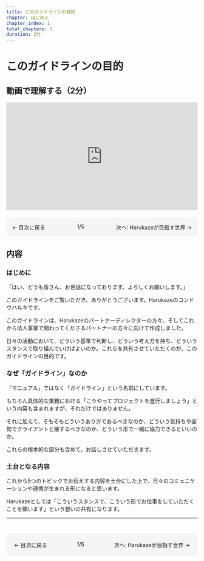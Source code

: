 ```yaml
---
title: このガイドラインの目的
chapter: はじめに
chapter_index: 1
total_chapters: 5
duration: 2分
---
```


# このガイドラインの目的

## 動画で理解する（2分）

<div style="position: relative; padding-bottom: 56.25%; height: 0;"><iframe src="https://www.loom.com/embed/180ad49b27294377b51705a458f512e0?sid=de799124-bc73-4a4d-b69f-d21e979bbf0e" frameborder="0" webkitallowfullscreen mozallowfullscreen allowfullscreen style="position: absolute; top: 0; left: 0; width: 100%; height: 100%;"></iframe></div>

<div style="display: flex; justify-content: space-between; margin-top: 20px; margin-bottom: 20px; padding: 15px; background: #f5f5f5; border-radius: 8px;">
  <a href="index.html" style="text-decoration: none;">← 目次に戻る</a>
  <span>1/5</span>
  <a href="02_vision.html" style="text-decoration: none;">次へ: Harukazeが目指す世界 →</a>
</div>

## 内容

### はじめに

「はい、どうも皆さん、お世話になっております。よろしくお願いします。」

このガイドラインをご覧いただき、ありがとうございます。Harukazeのコンドウハルキです。

このガイドラインは、Harukazeのパートナーディレクターの方々、そしてこれから法人事業で関わってくださるパートナーの方々に向けて作成しました。

日々の活動において、どういう基準で判断し、どういう考え方を持ち、どういうスタンスで取り組んでいけばよいのか。これらを共有させていただくのが、このガイドラインの目的です。

### なぜ「ガイドライン」なのか

「マニュアル」ではなく「ガイドライン」という名前にしています。

もちろん具体的な業務における「こうやってプロジェクトを進行しましょう」という内容も含まれますが、それだけではありません。

それに加えて、そもそもどういうあり方であるべきなのか、どういう気持ちや姿勢でクライアントと接するべきなのか、どういう形で一緒に協力できるといいのか。

これらの根本的な部分も含めて、お話しさせていただきます。

### 土台となる内容

これから5つのトピックでお伝えする内容を土台にした上で、日々のコミュニケーションや連携が生まれる形になると思います。

Harukazeとしては「こういうスタンスで、こういう形でお仕事をしていただくことを願います」という想いの共有になります。

---

<div style="display: flex; justify-content: space-between; margin-top: 40px; padding: 20px; background: #f5f5f5; border-radius: 8px;">
  <a href="index.html" style="text-decoration: none;">← 目次に戻る</a>
  <span>1/5</span>
  <a href="02_vision.html" style="text-decoration: none;">次へ: Harukazeが目指す世界 →</a>
</div>